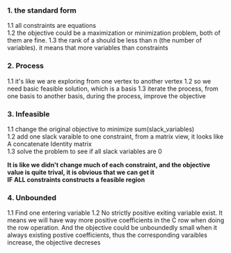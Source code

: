 ### 1. the standard form
1.1 all constraints are equations  
1.2 the objective could be a maximization or minimization problem, both of them are fine.
1.3 the rank of a should be less than n (the number of variables). it means that more variables than constraints

### 2. Process
1.1 it's like we are exploring from one vertex to another vertex
1.2 so we need basic feasible solution, which is a basis
1.3 iterate the process, from one basis to another basis, during the process, improve the objective

### 3. Infeasible
1.1 change the original objective to minimize sum(slack_variables)  
1.2 add one slack varaible to one constraint, from a matrix view, it looks like A concatenate Identity matrix  
1.3 solve the problem to see if all slack variables are 0  

**It is like we didn't change much of each constraint, and the objective value is quite trival, it is obvious that we can get it**  
**IF ALL constraints constructs a feasible region**

### 4. Unbounded
1.1 Find one entering variable
1.2 No strictly positive exiting variable exist. It means we will have way more positive coefficients in the C row when doing the row operation. And the objective could be unboundedly small when it always existing postive coefficients, thus the corresponding varaibles increase, the objective decreses
